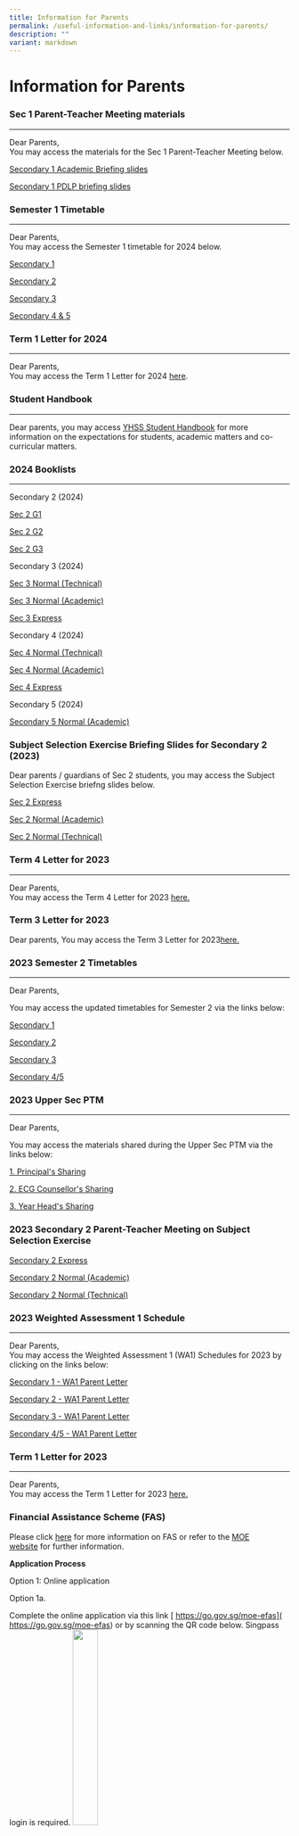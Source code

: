 ```yaml
---
title: Information for Parents
permalink: /useful-information-and-links/information-for-parents/
description: ""
variant: markdown
---
```

# **Information for Parents**


### Sec 1 Parent-Teacher Meeting materials
----------------------
Dear Parents,  
You may access the materials for the Sec 1 Parent-Teacher Meeting below.

[Secondary 1 Academic Briefing slides](/files/Sec_1_Acad_Briefing_Slides_2024_for_Sec_1_PTM_12_Jan.pdf)

[Secondary 1 PDLP briefing slides](/files/_Sec_1_2024__Briefing_for_Parents_for_PDLP.pdf)

### Semester 1 Timetable
----------------------
Dear Parents,  
You may access the Semester 1 timetable for 2024 below.

[Secondary 1](/files/2024_Sem_1_TT_Sec_1_4_Jan.pdf)

[Secondary 2](/files/2024_Sem_1_TT_Sec_2_4_Jan.pdf)

[Secondary 3](/files/2024_Sem_1_TT_Sec_3_4_Jan.pdf)

[Secondary 4 &amp; 5](/files/2024_Sem_1_TT_Sec_45_4_Jan.pdf)

### Term 1 Letter for 2024
----------------------
Dear Parents,  
You may access the Term 1 Letter for 2024 [here](/files/YHSS_2024_Term_1_Letter__29122023_.pdf).


### Student Handbook
--------------
Dear parents, you may access [YHSS Student Handbook](https://sites.google.com/moe.edu.sg/yhss-handbook-site/home?pli=1) for more information on the expectations for students, academic matters and co-curricular matters.


### 2024 Booklists
--------------
Secondary 2 (2024)

[Sec 2 G1](/files/yhss%202024%20s2%20g1.pdf)

[Sec 2 G2](/files/yhss%202024%20s2%20g2.pdf)

[Sec 2 G3](/files/yhss%202024%20s2%20g3.pdf)

Secondary 3 (2024)

[Sec 3 Normal (Technical)](/files/yhss%202024%20s3%20nt.pdf)

[Sec 3 Normal (Academic)](/files/yhss%202024%20s3%20na.pdf)

[Sec 3 Express](/files/yhss%202024%20s3%20exp.pdf)

Secondary 4 (2024)

[Sec 4 Normal (Technical)](/files/yhss%202024%20s4%20nt.pdf)

[Sec 4 Normal (Academic)](/files/yhss%202024%20s4%20na.pdf)

[Sec 4 Express](/files/yhss%202024%20s4%20exp.pdf)

Secondary 5 (2024)

[Secondary 5 Normal (Academic)](/files/yhss%202024%20s5%20na.pdf)

### Subject Selection Exercise Briefing Slides for Secondary 2 (2023)

Dear parents / guardians of Sec 2 students, you may access the Subject Selection Exercise briefng slides below.

[Sec 2 Express](https://github.com/isomerpages/moe-yuhuasec/files/13066934/2023.Sec.2_Subject.Combination.for.2024.Sec.3E.-yr.end.pdf)

[Sec 2 Normal (Academic)](https://github.com/isomerpages/moe-yuhuasec/files/13066942/2023.Sec.2_Subject.Combination.for.2024.Sec.3N.-yr.end.pdf)

[Sec 2 Normal (Technical)](https://github.com/isomerpages/moe-yuhuasec/files/13066944/2023.Sec.2.PTM_Subject.Combination.for.2024.Sec.3T-yr.end.updated.1.pdf)

### Term 4 Letter for 2023
----------------------
Dear Parents,  
You may access the Term 4 Letter for 2023  [here.](/files/yhss%202023%20term%204%20letter%20(final).pdf)

### Term 3 Letter for 2023
Dear parents,
You may access the Term 3 Letter for 2023[here.](/files/yhss%202023%20term%203%20letter%20(go%202023%20402).pdf)<br>

### 2023 Semester 2 Timetables
-----------------------------------
Dear Parents, 

You may access the updated timetables for Semester 2 via the links below:

[Secondary 1](/files/2023%20sem%202%20_sec%201_20%20jun.pdf)

[Secondary 2](/files/2023%20sem%202%20_sec%202.pdf)

[Secondary 3](/files/2023%20sem%202%20_sec%203.pdf)

[Secondary 4/5](/files/2023%20sem%202%20_sec%204%20and%205.pdf)


### 2023 Upper Sec PTM
-----------------------------------

Dear Parents, 

You may access the materials shared during the Upper Sec PTM via the links below:

[1. Principal's Sharing](/files/1%20Principal's%20Sharing%20for%20Upper%20Sec%20PTM.pdf)

[2. ECG Counsellor's Sharing](/files/2%20ECG%20Cousellor's%20Sharing%20for%20Upper%20Sec%20PTM.pdf)

[3. Year Head's Sharing](/files/3%20YH's%20Sharing%20for%20Upper%20Sec%20PTM.pdf)


### 2023 Secondary 2 Parent-Teacher Meeting on Subject Selection Exercise

[Secondary 2 Express](https://github.com/isomerpages/moe-yuhuasec/files/13279190/2023.Sec.2.PTM_Subject.Combination.for.2024.Sec.3E.pdf)

[Secondary 2 Normal (Academic)](https://github.com/isomerpages/moe-yuhuasec/files/13279193/2023.Sec.2.PTM_Subject.Combination.for.2024.Sec.3N.pdf)

[Secondary 2 Normal (Technical)](https://github.com/isomerpages/moe-yuhuasec/files/13279197/2023.Sec.2.PTM_.Subject.Combination.for.2024.Sec.3T.pdf)


### 2023 Weighted Assessment 1 Schedule
-----------------------------------

Dear Parents,  
You may access the Weighted Assessment 1 (WA1) Schedules for 2023 by clicking on the links below:

[Secondary 1 - WA1 Parent Letter](/files/11Sec%201%20WA1_Parent%20Letter%202023.pdf)

[Secondary 2 - WA1 Parent Letter](/files/Sec%202%20WA1_Parent%20Letter%202023.pdf)

[Secondary 3 - WA1 Parent Letter](/files/Sec%203%20WA1_Parent%20Letter%202023.pdf)

[Secondary 4/5 - WA1 Parent Letter](/files/Sec%2045%20WA1_Parent%20Letter%202023.pdf)

### Term 1 Letter for 2023
----------------------
Dear Parents,  
You may access the Term 1 Letter for 2023&nbsp;[here.](/files/1111YHSS%202023%20Term%201%20Letter.pdf)

### Financial Assistance Scheme (FAS)

Please click&nbsp;[here](/files/2023document4a_moe%20fas%20pamphet%20el.pdf)&nbsp;for more information on FAS or refer to the&nbsp;[MOE website](https://www.moe.gov.sg/financial-matters/financial-assistance)&nbsp;for further information.

**Application Process**

Option 1: Online application

Option 1a. 

Complete the online application via this link&nbsp;[ https://go.gov.sg/moe-efas]( https://go.gov.sg/moe-efas)&nbsp;or by scanning the QR code below.&nbsp;Singpass login is required.
<img src="/images/11111111.jpg" style="width:30%">

Option 1b. eFAS link in PG’s services section.

<img src="/images/122222222.jpg" style="width:40%">

Option 2: Via hardcopy/ softcopy application form  

Download the MOE FAS application form&nbsp;[here](/files/document1_2024%20moe%20fas%20application%20form.pdf)&nbsp;or collect the hardcopy form from the school’s General Office. &nbsp;Please scan and email the required documents together with the completed form to&nbsp;[yuhua\_ss@moe.edu.sg](mailto:yuhua_ss@moe.edu.sg),&nbsp;attention to Mdm Lim Seok Har &amp; Mdm Noraini.&nbsp;&nbsp;Alternatively, the form and documents can be submitted/mailed to the school’s General Office.

### Parents Gateway

Dear Parents,&nbsp;  

We are pleased to inform you that our school is now onboard Parents Gateway. Parents Gateway is a mobile app specially designed for parents. Developed by MOE and GovTech, the app allows parents to engage with schools, receive information and perform a range of administrative functions such as giving consent for school trips.

We would like to invite you to download the Parents Gateway mobile app on your mobile phone (available on iOS and Android platforms only) and perform a simple one-time onboarding process.&nbsp;
<img src="/images/tPG-SingPass.jpg" style="width:25%">

* [Instructional Guide for Onboarding to Parents Gateway](/files/Instructional%20Guide%20-%20Parents%20Gateway.pdf)  
* [Parents Guide for PG Travel Declaration Update](/files/Parents%20Guide%20for%20PG%20Travel%20Declaration%20Update%20Particulars%20-%208%20May%2019.pdf)  
* [Frequently Asked Questions for Parents](/files/Frequently%20Asked%20Questions%20for%20Parents.pdf)

We look forward to your support. Thank you very much!